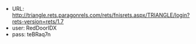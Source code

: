 * URL: http://triangle.rets.paragonrels.com/rets/fnisrets.aspx/TRIANGLE/login?rets-version=rets/1.7
* user: RedDoorIDX
* pass: teBRaq7n
